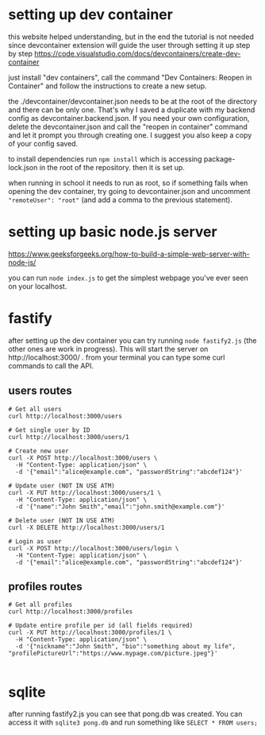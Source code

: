 
# setting up dev container
this website helped understanding, but in the end the tutorial is not needed since devcontainer extension will guide the user through setting it up step by step
https://code.visualstudio.com/docs/devcontainers/create-dev-container

just install "dev containers", call the command "Dev Containers: Reopen in Container" and follow the instructions to create a new setup. 

the ./devcontainer/devcontainer.json needs to be at the root of the directory and there can be only one. That's why I saved a duplicate with my backend config as devcontainer.backend.json. If you need your own configuration, delete the devcontainer.json and call the "reopen in container" command and let it prompt you through creating one. I suggest you also keep a copy of your config saved.

to install dependencies run `npm install` which is accessing package-lock.json in the root of the repository. then it is set up.

when running in school it needs to run as root, so if something fails when opening the dev container, try going to devcontainer.json and uncomment `"remoteUser": "root"` (and add a comma to the previous statement).

# setting up basic node.js server
https://www.geeksforgeeks.org/how-to-build-a-simple-web-server-with-node-js/

you can run `node index.js` to get the simplest webpage you've ever seen on your localhost.


# fastify
after setting up the dev container you can try running `node fastify2.js` (the other ones are work in progress). This will start the server on http://localhost:3000/ . from your terminal you can type some curl commands to call the API.

## users routes
```
# Get all users
curl http://localhost:3000/users

# Get single user by ID
curl http://localhost:3000/users/1

# Create new user
curl -X POST http://localhost:3000/users \
  -H "Content-Type: application/json" \
  -d '{"email":"alice@example.com", "passwordString":"abcdef124"}'

# Update user (NOT IN USE ATM)
curl -X PUT http://localhost:3000/users/1 \
  -H "Content-Type: application/json" \
  -d '{"name":"John Smith","email":"john.smith@example.com"}'

# Delete user (NOT IN USE ATM)
curl -X DELETE http://localhost:3000/users/1

# Login as user
curl -X POST http://localhost:3000/users/login \
  -H "Content-Type: application/json" \
  -d '{"email":"alice@example.com", "passwordString":"abcdef124"}'
```

## profiles routes
```
# Get all profiles
curl http://localhost:3000/profiles

# Update entire profile per id (all fields required)
curl -X PUT http://localhost:3000/profiles/1 \
  -H "Content-Type: application/json" \
  -d '{"nickname":"John Smith", "bio":"something about my life", "profilePictureUrl":"https://www.mypage.com/picture.jpeg"}'


```

# sqlite
after running fastify2.js you can see that pong.db was created. You can access it with `sqlite3 pong.db` and run something like `SELECT * FROM users;`